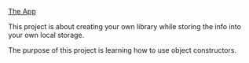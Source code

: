 [The App](https://0xtaf.github.io/library/)


This project is about creating your own library while storing the info into your own local storage. 

The purpose of this project is learning how to use object constructors.
